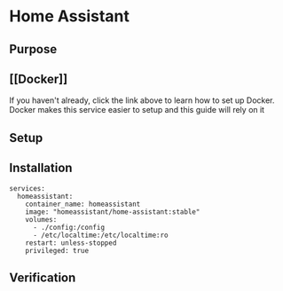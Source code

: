 # Home Assistant

## Purpose



## [[Docker]]
If you haven't already, click the link above to learn how to set up Docker.  Docker makes this service easier to setup and this guide will rely on it


## Setup


## Installation
```
services:
  homeassistant:
    container_name: homeassistant
    image: "homeassistant/home-assistant:stable"
    volumes:
      - ./config:/config
      - /etc/localtime:/etc/localtime:ro
    restart: unless-stopped
    privileged: true
```

## Verification
